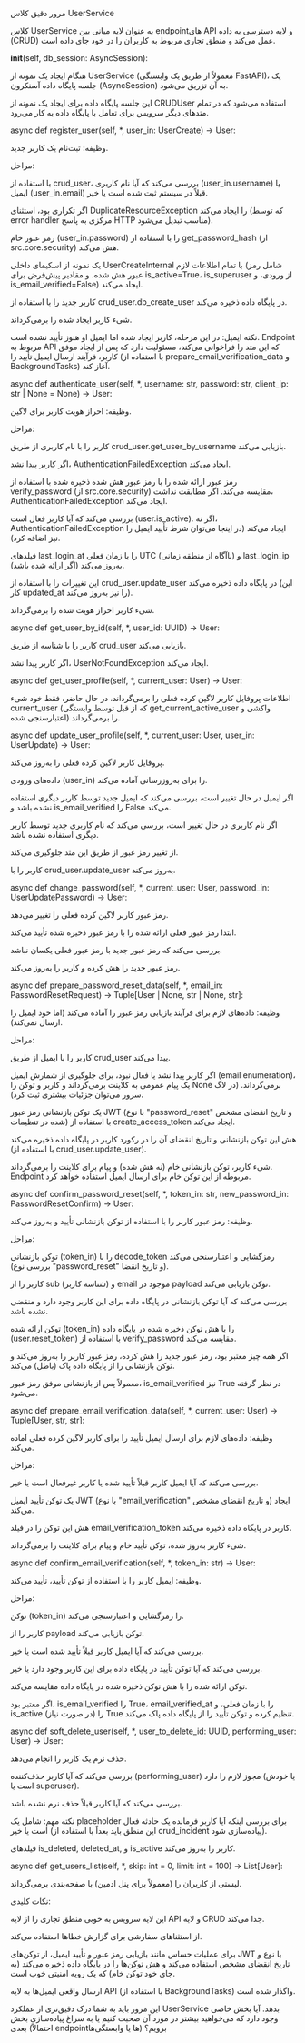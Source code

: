 مرور دقیق کلاس UserService

کلاس UserService به عنوان لایه میانی بین endpointهای API و لایه دسترسی به داده (CRUD) عمل می‌کند و منطق تجاری مربوط به کاربران را در خود جای داده است.

__init__(self, db_session: AsyncSession):

هنگام ایجاد یک نمونه از UserService (معمولاً از طریق یک وابستگی FastAPI)، یک جلسه پایگاه داده آسنکرون (AsyncSession) به آن تزریق می‌شود.

این جلسه پایگاه داده برای ایجاد یک نمونه از CRUDUser استفاده می‌شود که در تمام متدهای دیگر سرویس برای تعامل با پایگاه داده به کار می‌رود.

async def register_user(self, *, user_in: UserCreate) -> User:

وظیفه: ثبت‌نام یک کاربر جدید.

مراحل:

با استفاده از crud_user، بررسی می‌کند که آیا نام کاربری (user_in.username) یا ایمیل (user_in.email) قبلاً در سیستم ثبت شده است یا خیر.

اگر تکراری بود، استثنای DuplicateResourceException را ایجاد می‌کند (که توسط error handler مرکزی به پاسخ HTTP مناسب تبدیل می‌شود).

رمز عبور خام (user_in.password) را با استفاده از get_password_hash (از src.core.security) هش می‌کند.

یک نمونه از اسکیمای داخلی UserCreateInternal با تمام اطلاعات لازم (شامل رمز عبور هش شده، و مقادیر پیش‌فرض برای is_active=True، is_superuser از ورودی، و is_email_verified=False) ایجاد می‌کند.

کاربر جدید را با استفاده از crud_user.db_create_user در پایگاه داده ذخیره می‌کند.

شیء کاربر ایجاد شده را برمی‌گرداند.

نکته ایمیل: در این مرحله، کاربر ایجاد شده اما ایمیل او هنوز تأیید نشده است. Endpoint مربوط به API که این متد را فراخوانی می‌کند، مسئولیت دارد که پس از ایجاد موفق کاربر، فرآیند ارسال ایمیل تأیید را (با استفاده از prepare_email_verification_data و BackgroundTasks) آغاز کند.

async def authenticate_user(self, *, username: str, password: str, client_ip: str | None = None) -> User:

وظیفه: احراز هویت کاربر برای لاگین.

مراحل:

کاربر را با نام کاربری از طریق crud_user.get_user_by_username بازیابی می‌کند.

اگر کاربر پیدا نشد، AuthenticationFailedException ایجاد می‌کند.

رمز عبور ارائه شده را با رمز عبور هش شده ذخیره شده با استفاده از verify_password (از src.core.security) مقایسه می‌کند. اگر مطابقت نداشت، AuthenticationFailedException ایجاد می‌کند.

بررسی می‌کند که آیا کاربر فعال است (user.is_active). اگر نه، AuthenticationFailedException ایجاد می‌کند (در اینجا می‌توان شرط تأیید ایمیل را نیز اضافه کرد).

فیلدهای last_login_at را با زمان فعلی UTC (ناآگاه از منطقه زمانی) و last_login_ip (اگر ارائه شده باشد) به‌روز می‌کند.

این تغییرات را با استفاده از crud_user.update_user در پایگاه داده ذخیره می‌کند (این کار updated_at را نیز به‌روز می‌کند).

شیء کاربر احراز هویت شده را برمی‌گرداند.

async def get_user_by_id(self, *, user_id: UUID) -> User:

کاربر را با شناسه از طریق crud_user بازیابی می‌کند.

اگر کاربر پیدا نشد، UserNotFoundException ایجاد می‌کند.

async def get_user_profile(self, *, current_user: User) -> User:

اطلاعات پروفایل کاربر لاگین کرده فعلی را برمی‌گرداند. در حال حاضر، فقط خود شیء current_user (که از قبل توسط وابستگی get_current_active_user واکشی و اعتبارسنجی شده) را برمی‌گرداند.

async def update_user_profile(self, *, current_user: User, user_in: UserUpdate) -> User:

پروفایل کاربر لاگین کرده فعلی را به‌روز می‌کند.

داده‌های ورودی (user_in) را برای به‌روزرسانی آماده می‌کند.

اگر ایمیل در حال تغییر است، بررسی می‌کند که ایمیل جدید توسط کاربر دیگری استفاده نشده باشد و is_email_verified را False می‌کند.

اگر نام کاربری در حال تغییر است، بررسی می‌کند که نام کاربری جدید توسط کاربر دیگری استفاده نشده باشد.

از تغییر رمز عبور از طریق این متد جلوگیری می‌کند.

کاربر را با crud_user.update_user به‌روز می‌کند.

async def change_password(self, *, current_user: User, password_in: UserUpdatePassword) -> User:

رمز عبور کاربر لاگین کرده فعلی را تغییر می‌دهد.

ابتدا رمز عبور فعلی ارائه شده را با رمز عبور ذخیره شده تأیید می‌کند.

بررسی می‌کند که رمز عبور جدید با رمز عبور فعلی یکسان نباشد.

رمز عبور جدید را هش کرده و کاربر را به‌روز می‌کند.

async def prepare_password_reset_data(self, *, email_in: PasswordResetRequest) -> Tuple[User | None, str | None, str]:

وظیفه: داده‌های لازم برای فرآیند بازیابی رمز عبور را آماده می‌کند (اما خود ایمیل را ارسال نمی‌کند).

مراحل:

کاربر را با ایمیل از طریق crud_user پیدا می‌کند.

اگر کاربر پیدا نشد یا فعال نبود، برای جلوگیری از شمارش ایمیل (email enumeration)، یک پیام عمومی به کلاینت برمی‌گرداند و کاربر و توکن را None برمی‌گرداند. (در لاگ سرور می‌توان جزئیات بیشتری ثبت کرد).

یک توکن بازنشانی رمز عبور JWT (با نوع "password_reset" و تاریخ انقضای مشخص شده در تنظیمات) با استفاده از create_access_token ایجاد می‌کند.

هش این توکن بازنشانی و تاریخ انقضای آن را در رکورد کاربر در پایگاه داده ذخیره می‌کند (با استفاده از crud_user.update_user).

شیء کاربر، توکن بازنشانی خام (نه هش شده) و پیام برای کلاینت را برمی‌گرداند. Endpoint مربوطه از این توکن خام برای ارسال ایمیل استفاده خواهد کرد.

async def confirm_password_reset(self, *, token_in: str, new_password_in: PasswordResetConfirm) -> User:

وظیفه: رمز عبور کاربر را با استفاده از توکن بازنشانی تأیید و به‌روز می‌کند.

مراحل:

توکن بازنشانی (token_in) را با decode_token رمزگشایی و اعتبارسنجی می‌کند (بررسی نوع "password_reset" و تاریخ انقضا).

کاربر را از sub (شناسه کاربر) و email موجود در payload توکن بازیابی می‌کند.

بررسی می‌کند که آیا توکن بازنشانی در پایگاه داده برای این کاربر وجود دارد و منقضی نشده باشد.

توکن ارائه شده (token_in) را با هش توکن ذخیره شده در پایگاه داده (user.reset_token) با استفاده از verify_password مقایسه می‌کند.

اگر همه چیز معتبر بود، رمز عبور جدید را هش کرده، رمز عبور کاربر را به‌روز می‌کند و توکن بازنشانی را از پایگاه داده پاک (باطل) می‌کند.

معمولاً پس از بازنشانی موفق رمز عبور، is_email_verified نیز True در نظر گرفته می‌شود.

async def prepare_email_verification_data(self, *, current_user: User) -> Tuple[User, str, str]:

وظیفه: داده‌های لازم برای ارسال ایمیل تأیید را برای کاربر لاگین کرده فعلی آماده می‌کند.

مراحل:

بررسی می‌کند که آیا ایمیل کاربر قبلاً تأیید شده یا کاربر غیرفعال است یا خیر.

یک توکن تأیید ایمیل JWT (با نوع "email_verification" و تاریخ انقضای مشخص) ایجاد می‌کند.

هش این توکن را در فیلد email_verification_token کاربر در پایگاه داده ذخیره می‌کند.

شیء کاربر به‌روز شده، توکن تأیید خام و پیام برای کلاینت را برمی‌گرداند.

async def confirm_email_verification(self, *, token_in: str) -> User:

وظیفه: ایمیل کاربر را با استفاده از توکن تأیید، تأیید می‌کند.

مراحل:

توکن (token_in) را رمزگشایی و اعتبارسنجی می‌کند.

کاربر را از payload توکن بازیابی می‌کند.

بررسی می‌کند که آیا ایمیل کاربر قبلاً تأیید شده است یا خیر.

بررسی می‌کند که آیا توکن تأیید در پایگاه داده برای این کاربر وجود دارد یا خیر.

توکن ارائه شده را با هش توکن ذخیره شده در پایگاه داده مقایسه می‌کند.

اگر معتبر بود، is_email_verified را True، email_verified_at را با زمان فعلی، و is_active را (در صورت نیاز) True تنظیم کرده و توکن تأیید را از پایگاه داده پاک می‌کند.

async def soft_delete_user(self, *, user_to_delete_id: UUID, performing_user: User) -> User:

حذف نرم یک کاربر را انجام می‌دهد.

بررسی می‌کند که آیا کاربر حذف‌کننده (performing_user) مجوز لازم را دارد (یا خودش است یا superuser).

بررسی می‌کند که آیا کاربر قبلاً حذف نرم نشده باشد.

نکته مهم: شامل یک placeholder برای بررسی اینکه آیا کاربر فرمانده یک حادثه فعال است یا خیر (این منطق باید بعداً با استفاده از crud_incident پیاده‌سازی شود).

فیلدهای is_deleted, deleted_at, و is_active کاربر را به‌روز می‌کند.

async def get_users_list(self, *, skip: int = 0, limit: int = 100) -> List[User]:

لیستی از کاربران را (معمولاً برای پنل ادمین) با صفحه‌بندی برمی‌گرداند.

نکات کلیدی:

این لایه سرویس به خوبی منطق تجاری را از لایه API و لایه CRUD جدا می‌کند.

از استثناهای سفارشی برای گزارش خطاها استفاده می‌کند.

برای عملیات حساس مانند بازیابی رمز عبور و تأیید ایمیل، از توکن‌های JWT با نوع و تاریخ انقضای مشخص استفاده می‌کند و هش توکن‌ها را در پایگاه داده ذخیره می‌کند (به جای خود توکن خام) که یک رویه امنیتی خوب است.

ارسال واقعی ایمیل‌ها به لایه API (با استفاده از BackgroundTasks) واگذار شده است.

این مرور باید به شما درک دقیق‌تری از عملکرد UserService بدهد. آیا بخش خاصی وجود دارد که می‌خواهید بیشتر در مورد آن صحبت کنیم یا به سراغ پیاده‌سازی بخش بعدی (احتمالاً endpointها یا وابستگی‌ها) برویم؟
